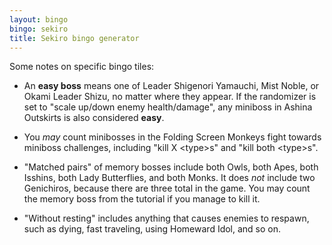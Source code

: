 ```yaml
---
layout: bingo
bingo: sekiro
title: Sekiro bingo generator
---
```


Some notes on specific bingo tiles:

- An **easy boss** means one of Leader Shigenori Yamauchi, Mist Noble, or Okami Leader Shizu, no
  matter where they appear. If the randomizer is set to "scale up/down enemy health/damage", any
  miniboss in Ashina Outskirts is also considered **easy**.

- You _may_ count minibosses in the Folding Screen Monkeys fight towards miniboss challenges,
  including "kill X &lt;type&gt;s" and "kill both &lt;type&gt;s".

- "Matched pairs" of memory bosses include both Owls, both Apes, both Isshins, both Lady
  Butterflies, and both Monks. It does _not_ include two Genichiros, because there are three total
  in the game. You may count the memory boss from the tutorial if you manage to kill it.

- "Without resting" includes anything that causes enemies to respawn, such as dying, fast traveling,
  using Homeward Idol, and so on.
